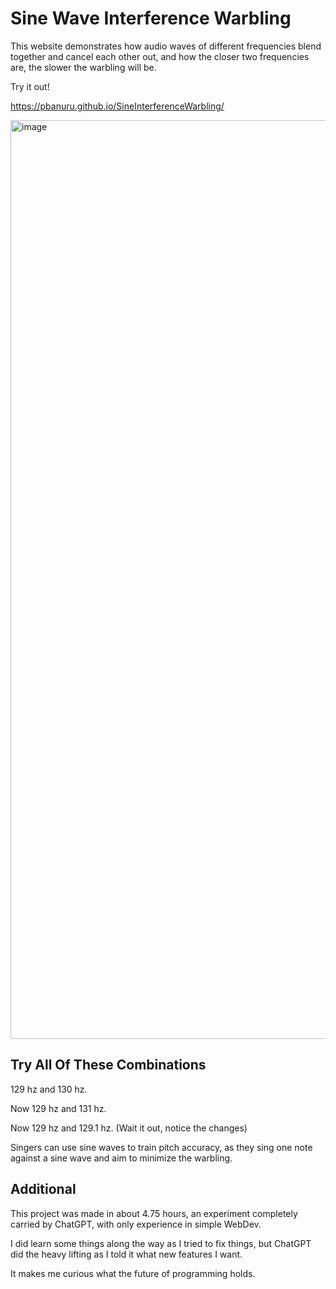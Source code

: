 # Sine Wave Interference Warbling
This website demonstrates how audio waves of different frequencies blend together and cancel each other out, and how the closer two frequencies are, the slower the warbling will be.

Try it out!

https://pbanuru.github.io/SineInterferenceWarbling/

<img width="1470" alt="image" src="https://user-images.githubusercontent.com/55062649/210276499-3439d02e-2799-4be1-8773-184aa925ab1f.png">

## Try All Of These Combinations
129 hz and 130 hz.

Now 129 hz and 131 hz.

Now 129 hz and 129.1 hz. (Wait it out, notice the changes)

Singers can use sine waves to train pitch accuracy, as they sing one note against a sine wave and aim to minimize the warbling.

## Additional
This project was made in about 4.75 hours, an experiment completely carried by ChatGPT, with only experience in simple WebDev.

I did learn some things along the way as I tried to fix things, but ChatGPT did the heavy lifting as I told it what new features I want.

It makes me curious what the future of programming holds.
